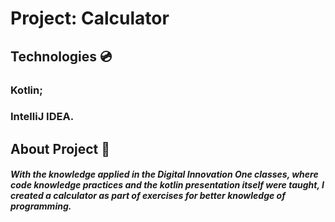 # Project: Calculator
## Technologies 💿
### Kotlin;
### IntelliJ IDEA.
## About Project 📃
##### With the knowledge applied in the Digital Innovation One classes, where code knowledge practices and the kotlin presentation itself were taught, I created a calculator as part of exercises for better knowledge of programming.
